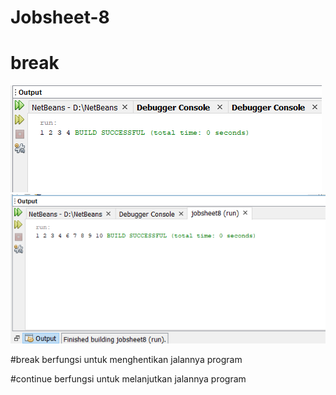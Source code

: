 # Jobsheet-8
# break
![Alt text](https://github.com/mikaozora/Jobsheet-8/blob/master/1.PNG)
![Alt text](https://github.com/mikaozora/Jobsheet-8/blob/master/continue.PNG)


#break berfungsi untuk menghentikan jalannya program

#continue berfungsi untuk melanjutkan jalannya program
